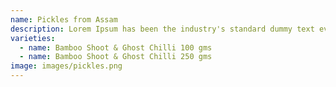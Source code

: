 ```yaml
---
name: Pickles from Assam
description: Lorem Ipsum has been the industry's standard dummy text ever since the 1500s.
varieties:
  - name: Bamboo Shoot & Ghost Chilli 100 gms
  - name: Bamboo Shoot & Ghost Chilli 250 gms
image: images/pickles.png
---
```

